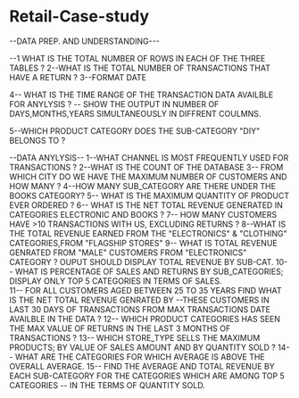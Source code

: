 # Retail-Case-study

--DATA PREP. AND UNDERSTANDING---

--1 WHAT IS THE TOTAL NUMBER OF ROWS IN EACH OF THE THREE TABLES ?
2--WHAT IS THE TOTAL NUMBER OF TRANSACTIONS THAT HAVE A RETURN ?
3--FORMAT DATE

4-- WHAT IS THE TIME RANGE OF THE TRANSACTION DATA AVAILBLE FOR ANYLYSIS ? 
--  SHOW THE OUTPUT IN NUMBER OF DAYS,MONTHS,YEARS SIMULTANEOUSLY IN DIFFRENT COULMNS.

5--WHICH PRODUCT CATEGORY DOES THE SUB-CATEGORY "DIY" BELONGS TO ?

--DATA ANYLYSIS--
1--WHAT CHANNEL IS MOST FREQUENTLY USED FOR TRANSACTIONS ?
2--WHAT IS THE COUNT OF THE DATABASE 
3-- FROM WHICH CITY DO WE HAVE THE MAXIMUM NUMBER OF CUSTOMERS AND HOW MANY ?
4--HOW MANY SUB_CATEGORY ARE THERE UNDER THE BOOKS CATEGORY?
5-- WHAT IS THE MAXIMUM QUANTITY OF PRODUCT EVER ORDERED ?
6-- WHAT IS THE NET TOTAL REVENUE GENERATED IN CATEGORIES ELECTRONIC AND BOOKS ?
7-- HOW MANY CUSTOMERS HAVE >10 TRANSACTIONS WITH US, EXCLUDING RETURNS ?
8--WHAT IS THE TOTAL REVENUE EARNED FROM THE "ELECTRONICS" & "CLOTHING" CATEGORIES,FROM "FLAGSHIP STORES" 
9-- WHAT  IS TOTAL REVENUE GENRATED FROM "MALE" CUSTOMERS  FROM "ELECTRONICS" CATEGORY ? OUPUT SHOULD DISPLAY TOTAL REVENUE  BY SUB-CAT.
10-- WHAT IS PERCENTAGE OF SALES AND RETURNS BY SUB_CATEGORIES;  DISPLAY ONLY TOP 5 CATEGORIES IN TERMS OF SALES.				
11-- FOR ALL CUSTOMERS AGED BETWEEN 25 TO 35 YEARS FIND WHAT IS THE NET TOTAL REVENUE GENRATED BY 
	--THESE CUSTOMERS IN LAST 30 DAYS OF TRANSACTIONS FROM MAX TRANSACTIONS DATE AVAILBLE IN THE DATA ?
12-- WHICH PRODUCT CATEGORIES HAS SEEN THE MAX VALUE OF RETURNS IN THE LAST 3 MONTHS OF TRANSACTIONS ?
13-- WHICH STORE_TYPE SELLS THE MAXIMUM PRODUCTS; BY VALUE OF SALES AMOUNT AND BY QUANTITY SOLD ?
14-- WHAT ARE THE CATEGORIES FOR WHICH AVERAGE IS ABOVE THE OVERALL AVERAGE.
15-- FIND THE AVERAGE AND TOTAL REVENUE BY EACH SUB-CATEGORY FOR THE CATEGORIES WHICH ARE AMONG TOP  5 CATEGORIES 
	 --   IN THE TERMS OF QUANTITY SOLD.




